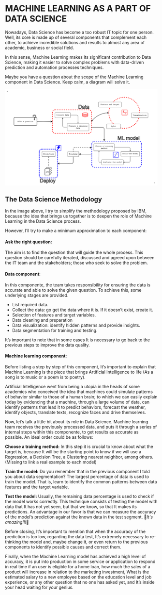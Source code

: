 # MACHINE LEARNING AS A PART OF DATA SCIENCE

Nowadays, Data Science has become a too robust IT topic for one person. Well, its core is made up of several components that complement each other, to achieve incredible solutions and results to almost any area of academic, business or social field.

In this sense, Machine Learning makes its significant contribution to Data Science, making it easier to solve complex problems with data-driven prediction and automation processes techniques.

Maybe you have a question about the scope of the Machine Learning component in Data Science. Keep calm, a diagram will solve it.

![Data Scicence methodology representation](https://github.com/endybits/machine_learning/blob/main/regression/asset/ML_and_Ds_model.png)

## The Data Science Methodology

In the image above, I try to simplify the methodology proposed by IBM, because the idea that brings us together is to deepen the role of Machine Learning in the Data Science process.

However, I’ll try to make a minimum approximation to each component:

#### Ask the right question:
The aim is to find the question that will guide the whole process. This question should be carefully iterated, discussed and agreed upon between the IT team and the stakeholders; those who seek to solve the problem.

#### Data component:
In this componente, the team takes responsibility for ensuring the data is accurate and able to solve the given question.
To achieve this, some underlying stages are provided.
- List required data.
- Collect the data: go get the data where it is. If it doesn’t exist, create it.
- Selection of features and target variables.
- Data cleaning and preparation
- Data visualization: identify hidden patterns and provide insights.
- Data segmentation for training and testing.

It’s important to note that in some cases It is necessary to go back to the previous steps to improve the data quality.

#### Machine learning component:
Before listing a step by step of this component, It’s important to explain that Machine Learning is the piece that brings Artificial Intelligence to life (As a song is to music or a poem is to poetry).

Artificial Intelligence went from being a utopia in the heads of some academics who conceived the idea that machines could simulate patterns of behavior similar to those of a human brain; to which we can easily explain today by evidencing that a machine, through a large volume of data, can identify patterns that lead it to predict behaviors, forecast the weather, identify objects, translate texts, recognize faces and drive themselves.


Now, let’s talk a little bit about its role in Data Science. Machine learning team receives the previously processed data, and puts it through a series of internal steps within this componente, to get results as accurate as possible.
An ideal order could be as follows:

**Choose a training method:** In this step it is crucial to know about what the target is, because It will be the starting point to know if we will use a Regression, a Decision Tree, a Clustering nearest neighbor, among others. (Missing to link a real example to each model)

**Train the model:** Do you remember that in the previous component I told you about data segmentation? The largest percentage of data is used to train the model. That is, learn to identify the common patterns between data features and the target variable.

**Test the model:** Usually, the remaining data percentage is used to check if the model works correctly. This technique consists of testing the model with data that It has not yet seen, but that we know, so that It makes its predictions. An advantage in our favor is that we can measure the accuracy of the model’s prediction against the known data in the test segment.
:tada:*It's amazing!!!*:tada:

Before closing, It’s important to mention that when the accuracy of the prediction is too low, regarding the data test, It’s extremely necessary to re-thinking the model and, maybe change it, or even return to the previous components to identify possible causes and correct them. 

Finally, when the Machine Learning model has achieved a high level of accuracy, it is put into production in some service or application to respond in real time if an user is eligible for a home loan, how much the sales of a product will increase in relation to the marketing investment, What is the estimated salary to a new employee based on the education level and job experience, or any other question that no one has asked yet, and It’s inside your head waiting for your genius.